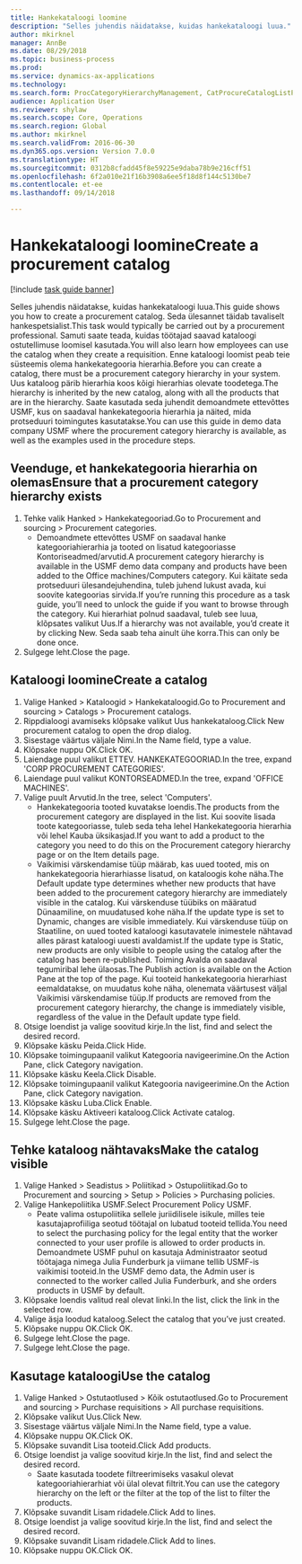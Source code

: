 ```yaml
--- 
title: Hankekataloogi loomine
description: "Selles juhendis näidatakse, kuidas hankekataloogi luua."
author: mkirknel
manager: AnnBe
ms.date: 08/29/2018
ms.topic: business-process
ms.prod: 
ms.service: dynamics-ax-applications
ms.technology: 
ms.search.form: ProcCategoryHierarchyManagement, CatProcureCatalogListPage, CatProcureCatalogCreate, CatProcureCatalogEdit, SysPolicyListPage, SysPolicy, CatCatalogPolicyRule, PurchReqTableListPage, PurchReqCreate, PurchReqTable, PurchReqAddItem
audience: Application User
ms.reviewer: shylaw
ms.search.scope: Core, Operations
ms.search.region: Global
ms.author: mkirknel
ms.search.validFrom: 2016-06-30
ms.dyn365.ops.version: Version 7.0.0
ms.translationtype: HT
ms.sourcegitcommit: 0312b8cfadd45f8e59225e9daba78b9e216cff51
ms.openlocfilehash: 6f2a010e21f16b3908a6ee5f18d8f144c5130be7
ms.contentlocale: et-ee
ms.lasthandoff: 09/14/2018

---
```

# <a name="create-a-procurement-catalog"></a><span data-ttu-id="0a5a0-103">Hankekataloogi loomine</span><span class="sxs-lookup"><span data-stu-id="0a5a0-103">Create a procurement catalog</span></span>

[!include [task guide banner](../../includes/task-guide-banner.md)]

<span data-ttu-id="0a5a0-104">Selles juhendis näidatakse, kuidas hankekataloogi luua.</span><span class="sxs-lookup"><span data-stu-id="0a5a0-104">This guide shows you how to create a procurement catalog.</span></span> <span data-ttu-id="0a5a0-105">Seda ülesannet täidab tavaliselt hankespetsialist.</span><span class="sxs-lookup"><span data-stu-id="0a5a0-105">This task would typically be carried out by a procurement professional.</span></span> <span data-ttu-id="0a5a0-106">Samuti saate teada, kuidas töötajad saavad kataloogi ostutellimuse loomisel kasutada.</span><span class="sxs-lookup"><span data-stu-id="0a5a0-106">You will also learn how employees can use the catalog when they create a requisition.</span></span> <span data-ttu-id="0a5a0-107">Enne kataloogi loomist peab teie süsteemis olema hankekategooria hierarhia.</span><span class="sxs-lookup"><span data-stu-id="0a5a0-107">Before you can create a catalog, there must be a procurement category hierarchy in your system.</span></span> <span data-ttu-id="0a5a0-108">Uus kataloog pärib hierarhia koos kõigi hierarhias olevate toodetega.</span><span class="sxs-lookup"><span data-stu-id="0a5a0-108">The hierarchy is inherited by the new catalog, along with all the products that are in the hierarchy.</span></span> <span data-ttu-id="0a5a0-109">Saate kasutada seda juhendit demoandmete ettevõttes USMF, kus on saadaval hankekategooria hierarhia ja näited, mida protseduuri toimingutes kasutatakse.</span><span class="sxs-lookup"><span data-stu-id="0a5a0-109">You can use this guide in demo data company USMF where the procurement category hierarchy is available, as well as the examples used in the procedure steps.</span></span>


## <a name="ensure-that-a-procurement-category-hierarchy-exists"></a><span data-ttu-id="0a5a0-110">Veenduge, et hankekategooria hierarhia on olemas</span><span class="sxs-lookup"><span data-stu-id="0a5a0-110">Ensure that a procurement category hierarchy exists</span></span>
1. <span data-ttu-id="0a5a0-111">Tehke valik Hanked > Hankekategooriad.</span><span class="sxs-lookup"><span data-stu-id="0a5a0-111">Go to Procurement and sourcing > Procurement categories.</span></span>
    * <span data-ttu-id="0a5a0-112">Demoandmete ettevõttes USMF on saadaval hanke kategooriahierarhia ja tooted on lisatud kategooriasse Kontoriseadmed/arvutid.</span><span class="sxs-lookup"><span data-stu-id="0a5a0-112">A procurement category hierarchy is available in the USMF demo data company and products have been added to the Office machines/Computers category.</span></span> <span data-ttu-id="0a5a0-113">Kui käitate seda protseduuri ülesandejuhendina, tuleb juhend lukust avada, kui soovite kategoorias sirvida.</span><span class="sxs-lookup"><span data-stu-id="0a5a0-113">If you’re running this procedure as a task guide, you’ll need to unlock the guide if you want to browse through the category.</span></span> <span data-ttu-id="0a5a0-114">Kui hierarhiat polnud saadaval, tuleb see luua, klõpsates valikut Uus.</span><span class="sxs-lookup"><span data-stu-id="0a5a0-114">If a hierarchy was not available, you’d create it by clicking New.</span></span> <span data-ttu-id="0a5a0-115">Seda saab teha ainult ühe korra.</span><span class="sxs-lookup"><span data-stu-id="0a5a0-115">This can only be done once.</span></span>  
2. <span data-ttu-id="0a5a0-116">Sulgege leht.</span><span class="sxs-lookup"><span data-stu-id="0a5a0-116">Close the page.</span></span>

## <a name="create-a-catalog"></a><span data-ttu-id="0a5a0-117">Kataloogi loomine</span><span class="sxs-lookup"><span data-stu-id="0a5a0-117">Create a catalog</span></span>
1. <span data-ttu-id="0a5a0-118">Valige Hanked > Kataloogid > Hankekataloogid.</span><span class="sxs-lookup"><span data-stu-id="0a5a0-118">Go to Procurement and sourcing > Catalogs > Procurement catalogs.</span></span>
2. <span data-ttu-id="0a5a0-119">Rippdialoogi avamiseks klõpsake valikut Uus hankekataloog.</span><span class="sxs-lookup"><span data-stu-id="0a5a0-119">Click New procurement catalog to open the drop dialog.</span></span>
3. <span data-ttu-id="0a5a0-120">Sisestage väärtus väljale Nimi.</span><span class="sxs-lookup"><span data-stu-id="0a5a0-120">In the Name field, type a value.</span></span>
4. <span data-ttu-id="0a5a0-121">Klõpsake nuppu OK.</span><span class="sxs-lookup"><span data-stu-id="0a5a0-121">Click OK.</span></span>
5. <span data-ttu-id="0a5a0-122">Laiendage puul valikut ETTEV. HANKEKATEGOORIAD.</span><span class="sxs-lookup"><span data-stu-id="0a5a0-122">In the tree, expand 'CORP PROCUREMENT CATEGORIES'.</span></span>
6. <span data-ttu-id="0a5a0-123">Laiendage puul valikut KONTORSEADMED.</span><span class="sxs-lookup"><span data-stu-id="0a5a0-123">In the tree, expand 'OFFICE MACHINES'.</span></span>
7. <span data-ttu-id="0a5a0-124">Valige puult Arvutid.</span><span class="sxs-lookup"><span data-stu-id="0a5a0-124">In the tree, select 'Computers'.</span></span>
    * <span data-ttu-id="0a5a0-125">Hankekategooria tooted kuvatakse loendis.</span><span class="sxs-lookup"><span data-stu-id="0a5a0-125">The products from the procurement category are displayed in the list.</span></span> <span data-ttu-id="0a5a0-126">Kui soovite lisada toote kategooriasse, tuleb seda teha lehel Hankekategooria hierarhia või lehel Kauba üksikasjad.</span><span class="sxs-lookup"><span data-stu-id="0a5a0-126">If you want to add a product to the category you need to do this on the Procurement category hierarchy page or on the Item details page.</span></span>  
    * <span data-ttu-id="0a5a0-127">Vaikimisi värskendamise tüüp määrab, kas uued tooted, mis on hankekategooria hierarhiasse lisatud, on kataloogis kohe näha.</span><span class="sxs-lookup"><span data-stu-id="0a5a0-127">The Default update type determines whether new products that have been added to the procurement category hierarchy are immediately visible in the catalog.</span></span> <span data-ttu-id="0a5a0-128">Kui värskenduse tüübiks on määratud Dünaamiline, on muudatused kohe näha.</span><span class="sxs-lookup"><span data-stu-id="0a5a0-128">If the update type is set to Dynamic, changes are visible immediately.</span></span> <span data-ttu-id="0a5a0-129">Kui värskenduse tüüp on Staatiline, on uued tooted kataloogi kasutavatele inimestele nähtavad alles pärast kataloogi uuesti avaldamist.</span><span class="sxs-lookup"><span data-stu-id="0a5a0-129">If the update type is Static, new products are only visible to people using the catalog after the catalog has been re-published.</span></span> <span data-ttu-id="0a5a0-130">Toiming Avalda on saadaval tegumiribal lehe ülaosas.</span><span class="sxs-lookup"><span data-stu-id="0a5a0-130">The Publish action is available on the Action Pane at the top of the page.</span></span> <span data-ttu-id="0a5a0-131">Kui tooteid hankekategooria hierarhiast eemaldatakse, on muudatus kohe näha, olenemata väärtusest väljal Vaikimisi värskendamise tüüp.</span><span class="sxs-lookup"><span data-stu-id="0a5a0-131">If products are removed from the procurement category hierarchy, the change is immediately visible, regardless of the value in the Default update type field.</span></span>  
8. <span data-ttu-id="0a5a0-132">Otsige loendist ja valige soovitud kirje.</span><span class="sxs-lookup"><span data-stu-id="0a5a0-132">In the list, find and select the desired record.</span></span>
9. <span data-ttu-id="0a5a0-133">Klõpsake käsku Peida.</span><span class="sxs-lookup"><span data-stu-id="0a5a0-133">Click Hide.</span></span>
10. <span data-ttu-id="0a5a0-134">Klõpsake toimingupaanil valikut Kategooria navigeerimine.</span><span class="sxs-lookup"><span data-stu-id="0a5a0-134">On the Action Pane, click Category navigation.</span></span>
11. <span data-ttu-id="0a5a0-135">Klõpsake käsku Keela.</span><span class="sxs-lookup"><span data-stu-id="0a5a0-135">Click Disable.</span></span>
12. <span data-ttu-id="0a5a0-136">Klõpsake toimingupaanil valikut Kategooria navigeerimine.</span><span class="sxs-lookup"><span data-stu-id="0a5a0-136">On the Action Pane, click Category navigation.</span></span>
13. <span data-ttu-id="0a5a0-137">Klõpsake käsku Luba.</span><span class="sxs-lookup"><span data-stu-id="0a5a0-137">Click Enable.</span></span>
14. <span data-ttu-id="0a5a0-138">Klõpsake käsku Aktiveeri kataloog.</span><span class="sxs-lookup"><span data-stu-id="0a5a0-138">Click Activate catalog.</span></span>
15. <span data-ttu-id="0a5a0-139">Sulgege leht.</span><span class="sxs-lookup"><span data-stu-id="0a5a0-139">Close the page.</span></span>

## <a name="make-the-catalog-visible"></a><span data-ttu-id="0a5a0-140">Tehke kataloog nähtavaks</span><span class="sxs-lookup"><span data-stu-id="0a5a0-140">Make the catalog visible</span></span>
1. <span data-ttu-id="0a5a0-141">Valige Hanked > Seadistus > Poliitikad > Ostupoliitikad.</span><span class="sxs-lookup"><span data-stu-id="0a5a0-141">Go to Procurement and sourcing > Setup > Policies > Purchasing policies.</span></span>
2. <span data-ttu-id="0a5a0-142">Valige Hankepoliitika USMF.</span><span class="sxs-lookup"><span data-stu-id="0a5a0-142">Select Procurement Policy USMF.</span></span>
    * <span data-ttu-id="0a5a0-143">Peate valima ostupoliitika sellele juriidilisele isikule, milles teie kasutajaprofiiliga seotud töötajal on lubatud tooteid tellida.</span><span class="sxs-lookup"><span data-stu-id="0a5a0-143">You need to select the purchasing policy for the legal entity that the worker connected to your user profile is allowed to order products in.</span></span> <span data-ttu-id="0a5a0-144">Demoandmete USMF puhul on kasutaja Administraator seotud töötajaga nimega Julia Funderburk ja viimane tellib USMF-is vaikimisi tooteid.</span><span class="sxs-lookup"><span data-stu-id="0a5a0-144">In the USMF demo data, the Admin user is connected to the worker called Julia Funderburk, and she orders products in USMF by default.</span></span>  
3. <span data-ttu-id="0a5a0-145">Klõpsake loendis valitud real olevat linki.</span><span class="sxs-lookup"><span data-stu-id="0a5a0-145">In the list, click the link in the selected row.</span></span>
4. <span data-ttu-id="0a5a0-146">Valige äsja loodud kataloog.</span><span class="sxs-lookup"><span data-stu-id="0a5a0-146">Select the catalog that you’ve just created.</span></span>
5. <span data-ttu-id="0a5a0-147">Klõpsake nuppu OK.</span><span class="sxs-lookup"><span data-stu-id="0a5a0-147">Click OK.</span></span>
6. <span data-ttu-id="0a5a0-148">Sulgege leht.</span><span class="sxs-lookup"><span data-stu-id="0a5a0-148">Close the page.</span></span>
7. <span data-ttu-id="0a5a0-149">Sulgege leht.</span><span class="sxs-lookup"><span data-stu-id="0a5a0-149">Close the page.</span></span>

## <a name="use-the-catalog"></a><span data-ttu-id="0a5a0-150">Kasutage kataloogi</span><span class="sxs-lookup"><span data-stu-id="0a5a0-150">Use the catalog</span></span>
1. <span data-ttu-id="0a5a0-151">Valige Hanked > Ostutaotlused > Kõik ostutaotlused.</span><span class="sxs-lookup"><span data-stu-id="0a5a0-151">Go to Procurement and sourcing > Purchase requisitions > All purchase requisitions.</span></span>
2. <span data-ttu-id="0a5a0-152">Klõpsake valikut Uus.</span><span class="sxs-lookup"><span data-stu-id="0a5a0-152">Click New.</span></span>
3. <span data-ttu-id="0a5a0-153">Sisestage väärtus väljale Nimi.</span><span class="sxs-lookup"><span data-stu-id="0a5a0-153">In the Name field, type a value.</span></span>
4. <span data-ttu-id="0a5a0-154">Klõpsake nuppu OK.</span><span class="sxs-lookup"><span data-stu-id="0a5a0-154">Click OK.</span></span>
5. <span data-ttu-id="0a5a0-155">Klõpsake suvandit Lisa tooteid.</span><span class="sxs-lookup"><span data-stu-id="0a5a0-155">Click Add products.</span></span>
6. <span data-ttu-id="0a5a0-156">Otsige loendist ja valige soovitud kirje.</span><span class="sxs-lookup"><span data-stu-id="0a5a0-156">In the list, find and select the desired record.</span></span>
    * <span data-ttu-id="0a5a0-157">Saate kasutada toodete filtreerimiseks vasakul olevat kategooriahierarhiat või ülal olevat filtrit.</span><span class="sxs-lookup"><span data-stu-id="0a5a0-157">You can use the category hierarchy on the left or the filter at the top of the list to filter the products.</span></span>  
7. <span data-ttu-id="0a5a0-158">Klõpsake suvandit Lisam ridadele.</span><span class="sxs-lookup"><span data-stu-id="0a5a0-158">Click Add to lines.</span></span>
8. <span data-ttu-id="0a5a0-159">Otsige loendist ja valige soovitud kirje.</span><span class="sxs-lookup"><span data-stu-id="0a5a0-159">In the list, find and select the desired record.</span></span>
9. <span data-ttu-id="0a5a0-160">Klõpsake suvandit Lisam ridadele.</span><span class="sxs-lookup"><span data-stu-id="0a5a0-160">Click Add to lines.</span></span>
10. <span data-ttu-id="0a5a0-161">Klõpsake nuppu OK.</span><span class="sxs-lookup"><span data-stu-id="0a5a0-161">Click OK.</span></span>


